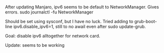 After updating Manjaro, ipv6 seems to be default to NetworkManager. 
Gives errors. 
sudo journalctl -fu NetworkManager

Should be set using sysconf, but I have no luck. Tried adding to grub-boot-line ipv6.disable_ipv6=1, still to no awail even after sudo update-grub. 

Goal: disable ipv6 alltogether for network card. 

Update: seems to be working




